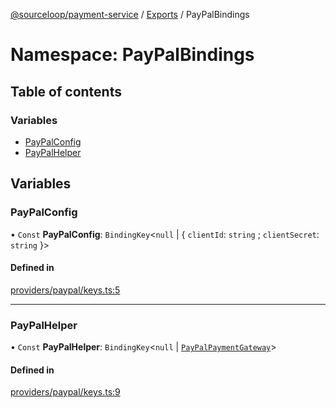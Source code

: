 [@sourceloop/payment-service](../README.md) / [Exports](../modules.md) / PayPalBindings

# Namespace: PayPalBindings

## Table of contents

### Variables

- [PayPalConfig](PayPalBindings.md#paypalconfig)
- [PayPalHelper](PayPalBindings.md#paypalhelper)

## Variables

### PayPalConfig

• `Const` **PayPalConfig**: `BindingKey`<``null`` \| { `clientId`: `string` ; `clientSecret`: `string`  }\>

#### Defined in

[providers/paypal/keys.ts:5](https://github.com/sourcefuse/loopback4-microservice-catalog/blob/00e854d46/services/payment-service/src/providers/paypal/keys.ts#L5)

___

### PayPalHelper

• `Const` **PayPalHelper**: `BindingKey`<``null`` \| [`PayPalPaymentGateway`](../interfaces/PayPalPaymentGateway.md)\>

#### Defined in

[providers/paypal/keys.ts:9](https://github.com/sourcefuse/loopback4-microservice-catalog/blob/00e854d46/services/payment-service/src/providers/paypal/keys.ts#L9)
